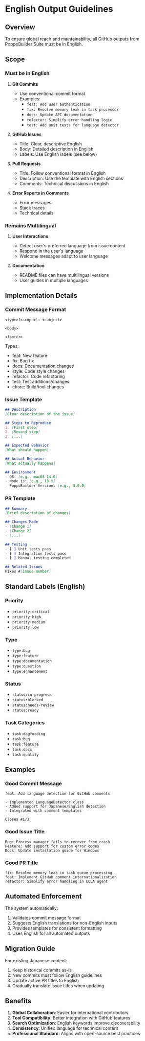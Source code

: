# English Output Guidelines

## Overview

To ensure global reach and maintainability, all GitHub outputs from PoppoBuilder Suite must be in English.

## Scope

### Must be in English
1. **Git Commits**
   - Use conventional commit format
   - Examples:
     - `feat: Add user authentication`
     - `fix: Resolve memory leak in task processor`
     - `docs: Update API documentation`
     - `refactor: Simplify error handling logic`
     - `test: Add unit tests for language detector`

2. **GitHub Issues**
   - Title: Clear, descriptive English
   - Body: Detailed description in English
   - Labels: Use English labels (see below)

3. **Pull Requests**
   - Title: Follow conventional format in English
   - Description: Use the template with English sections
   - Comments: Technical discussions in English

4. **Error Reports in Comments**
   - Error messages
   - Stack traces
   - Technical details

### Remains Multilingual
1. **User Interactions**
   - Detect user's preferred language from issue content
   - Respond in the user's language
   - Welcome messages adapt to user language

2. **Documentation**
   - README files can have multilingual versions
   - User guides in multiple languages

## Implementation Details

### Commit Message Format
```
<type>(<scope>): <subject>

<body>

<footer>
```

Types:
- feat: New feature
- fix: Bug fix
- docs: Documentation changes
- style: Code style changes
- refactor: Code refactoring
- test: Test additions/changes
- chore: Build/tool changes

### Issue Template
```markdown
## Description
[Clear description of the issue]

## Steps to Reproduce
1. [First step]
2. [Second step]
3. [...]

## Expected Behavior
[What should happen]

## Actual Behavior
[What actually happens]

## Environment
- OS: [e.g., macOS 14.0]
- Node.js: [e.g., 18.x]
- PoppoBuilder Version: [e.g., 3.0.0]
```

### PR Template
```markdown
## Summary
[Brief description of changes]

## Changes Made
- [Change 1]
- [Change 2]
- [...]

## Testing
- [ ] Unit tests pass
- [ ] Integration tests pass
- [ ] Manual testing completed

## Related Issues
Fixes #[issue number]
```

## Standard Labels (English)

### Priority
- `priority:critical`
- `priority:high`
- `priority:medium`
- `priority:low`

### Type
- `type:bug`
- `type:feature`
- `type:documentation`
- `type:question`
- `type:enhancement`

### Status
- `status:in-progress`
- `status:blocked`
- `status:needs-review`
- `status:ready`

### Task Categories
- `task:dogfooding`
- `task:bug`
- `task:feature`
- `task:docs`
- `task:quality`

## Examples

### Good Commit Message
```
feat: Add language detection for GitHub comments

- Implemented LanguageDetector class
- Added support for Japanese/English detection
- Integrated with comment templates

Closes #173
```

### Good Issue Title
```
Bug: Process manager fails to recover from crash
Feature: Add support for custom error codes
Docs: Update installation guide for Windows
```

### Good PR Title
```
fix: Resolve memory leak in task queue processing
feat: Implement GitHub comment internationalization
refactor: Simplify error handling in CCLA agent
```

## Automated Enforcement

The system automatically:
1. Validates commit message format
2. Suggests English translations for non-English inputs
3. Provides templates for consistent formatting
4. Uses English for all automated outputs

## Migration Guide

For existing Japanese content:
1. Keep historical commits as-is
2. New commits must follow English guidelines
3. Update active PR titles to English
4. Gradually translate issue titles when updating

## Benefits

1. **Global Collaboration**: Easier for international contributors
2. **Tool Compatibility**: Better integration with GitHub features
3. **Search Optimization**: English keywords improve discoverability
4. **Consistency**: Unified language for technical content
5. **Professional Standard**: Aligns with open-source best practices